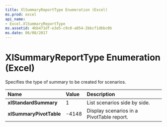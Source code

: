 ```yaml
---
title: XlSummaryReportType Enumeration (Excel)
ms.prod: excel
api_name:
- Excel.XlSummaryReportType
ms.assetid: 4bb471df-e3e5-c9c0-a054-2bbcf1dbbc0b
ms.date: 06/08/2017
---
```



# XlSummaryReportType Enumeration (Excel)

Specifies the type of summary to be created for scenarios.



|**Name**|**Value**|**Description**|
|:-----|:-----|:-----|
| **xlStandardSummary**|1|List scenarios side by side.|
| **xlSummaryPivotTable**|-4148|Display scenarios in a PivotTable report.|

